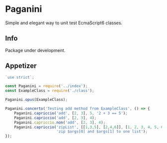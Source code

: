 # Paganini

Simple and elegant way to unit test EcmaScript6 classes.

## Info

Package under development.

## Appetizer


```js
`use strict`;

const Paganini = require('../index');
const ExampleClass = require('./class');

Paganini.opus(ExampleClass);

Paganini.concerto('Testing add method from ExampleClass', () => {
    Paganini.capriccio('add', [2, 3], 5, '2 + 3 == 5');                    // success
    Paganini.capriccio('add', [2, 3], 4);                                  // fail
    Paganini.capriccio.non('add', [2, 3], 4);                              // success
    Paganini.capriccio('zipList', [[1,3,5], [2,4,6]], [1, 2, 3, 4, 5, 6],  // success
                       'zip $args[0] and $args[1] to one list');
});
```
